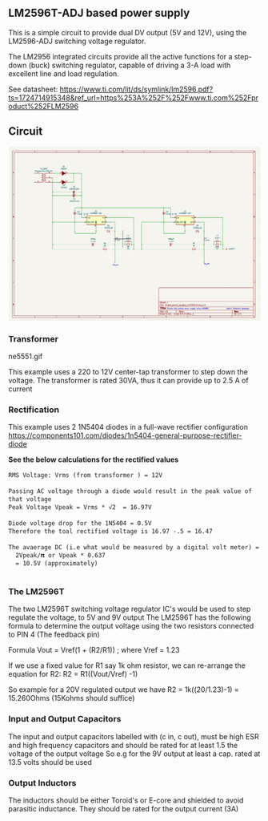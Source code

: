## LM2596T-ADJ based power supply

This is a simple circuit to provide dual DV output (5V and 12V), using the  LM2596-ADJ switching voltage regulator. 

The LM2956 integrated circuits  provide all the active functions
for a step-down (buck) switching regulator, capable
of driving a 3-A load with excellent line and load
regulation.

See datasheet: https://www.ti.com/lit/ds/symlink/lm2596.pdf?ts=1724714915348&ref_url=https%253A%252F%252Fwww.ti.com%252Fproduct%252FLM2596


## Circuit 
![](./puspply.png?raw=true "Dual 5V 9V Lm2596T power supply")

### Transformer
ne5551.gif

This example uses a 220 to 12V center-tap transformer to step down the voltage.
The transformer is rated 30VA, thus it can provide up to 2.5 A of current

### Rectification
This example uses 2 1N5404 diodes in a full-wave rectifier configuration
https://components101.com/diodes/1n5404-general-purpose-rectifier-diode


**See the below calculations for the rectified values**
```shell
RMS Voltage: Vrms (from transformer ) = 12V

Passing AC voltage through a diode would result in the peak value of that voltage
Peak Voltage Vpeak = Vrms * √2  = 16.97V

Diode voltage drop for the 1N5404 = 0.5V
Therefore the toal rectified voltage is 16.97 -.5 = 16.47

The avaerage DC (i.e what would be measured by a digital volt meter) = 
  2Vpeak/𝛑 or Vpeak * 0.637
  = 10.5V (approximately)
  
```

### The LM2596T
The two LM2596T switching voltage regulator IC's would be used to step regulate the voltage, to 5V and 9V output
The LM2596T has the following formula to determine the output voltage using the two resistors connected to PIN 4 (The feedback pin)

Formula
Vout = Vref(1 + (R2/R1)) ; where Vref = 1.23

If we use a fixed value for R1 say 1k ohm resistor, we can re-arrange the equation for R2:
R2 = R1((Vout/Vref) -1)

So example for a 20V regulated output we have
R2 = 1k((20/1.23)-1) = 15.260Ohms (15Kohms should suffice)



### Input and Output Capacitors
The input and output capacitors labelled with (c in, c out), must be high ESR and high frequency capacitors
and should be rated for at least 1.5 the voltage of the output voltage
So e.g for the 9V output at least a cap. rated at 13.5 volts should be used

### Output Inductors
The inductors should be either Toroid's or E-core and shielded to avoid parasitic inductance. 
They should be rated for the output current (3A)




